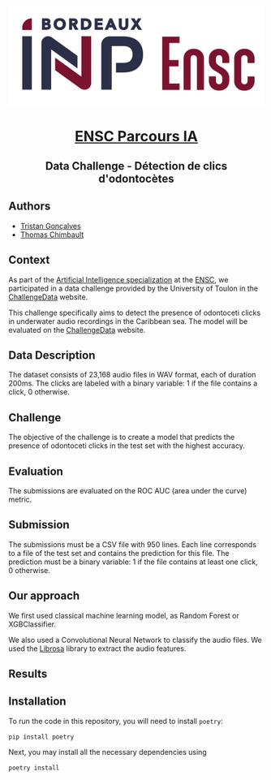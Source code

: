 <br/>
<div align="center" >

![Confusion Matrix](images/ENSC.png)

# <u> ENSC Parcours IA </u>
## Data Challenge - Détection de clics d'odontocètes

</div>

## Authors

- [Tristan Gonçalves](https://github.com/tristangclvs)
- [Thomas Chimbault](https://github.com/thomaschlt)

## Context 

As part of the [Artificial Intelligence specialization](https://3aia.notion.site/3aia/Parcours-3A-IA-2023-9917027c682b457dae71fea68c067ad1) at the [ENSC](https://ensc.bordeaux-inp.fr/fr), we participated in a data challenge provided by the University of Toulon in the [ChallengeData](https://challengedata.ens.fr/) website. 

This challenge specifically aims to detect the presence of odontoceti clicks in underwater audio recordings in the Caribbean sea.
The model will be evaluated on the [ChallengeData](https://challengedata.ens.fr/) website.

## Data Description

The dataset consists of 23,168 audio files in WAV format, each of duration 200ms. The clicks are labeled with a binary variable: 1 if the file contains a click, 0 otherwise.

## Challenge

The objective of the challenge is to create a model that predicts the presence of odontoceti clicks in the test set with the highest accuracy.

## Evaluation

The submissions are evaluated on the ROC AUC (area under the curve) metric. 

## Submission

The submissions must be a CSV file with 950 lines. Each line corresponds to a file of the test set and contains the prediction for this file. The prediction must be a binary variable: 1 if the file contains at least one click, 0 otherwise.

## Our approach

We first used classical machine learning model, as Random Forest or XGBClassifier.

We also used a Convolutional Neural Network to classify the audio files. We used the [Librosa](https://librosa.org/doc/latest/index.html) library to extract the audio features.

## Results


## Installation

To run the code in this repository, you will need to install `poetry`:
```
pip install poetry
```
Next, you may install all the necessary dependencies using 
```
poetry install
```

<!-- ## <u> Repository Structure </u>

The repository is structured as follows:

- **`.dataset`**: contains the training and test sets used for the challenge.
- **`images`**: contains the images used in the README file.
- **`notebooks`**: contains the notebooks used for the challenge, as well as the results.
- **`saved_models`**: contains the trained models.
- **`src`**: contains the scripts used for the challenge. -->
